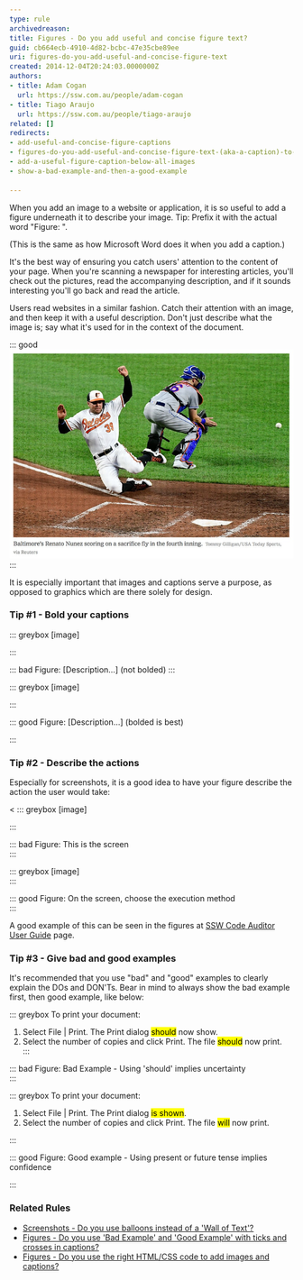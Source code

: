 ```yaml
---
type: rule
archivedreason: 
title: Figures - Do you add useful and concise figure text?
guid: cb664ecb-4910-4d82-bcbc-47e35cbe89ee
uri: figures-do-you-add-useful-and-concise-figure-text
created: 2014-12-04T20:24:03.0000000Z
authors:
- title: Adam Cogan
  url: https://ssw.com.au/people/adam-cogan
- title: Tiago Araujo
  url: https://ssw.com.au/people/tiago-araujo
related: []
redirects:
- add-useful-and-concise-figure-captions
- figures-do-you-add-useful-and-concise-figure-text-(aka-a-caption)-to-avoid-a-lot-of-text-over-images
- add-a-useful-figure-caption-below-all-images
- show-a-bad-example-and-then-a-good-example

---
```


When you add an image to a website or application, it is so useful to add a figure underneath it to describe your image. Tip: Prefix it with the actual word "Figure: ".

(This is the same as how Microsoft Word does it when you add a caption.)

It's the best way of ensuring you catch users' attention to the content of your page. When you're scanning a newspaper for interesting articles, you'll check out the pictures, read the accompanying description, and if it sounds interesting you'll go back and read the article.

<!--endintro-->

Users read websites in a similar fashion. Catch their attention with an image, and then keep it with a useful description. Don't just describe what the image is; say what it's used for in the context of the document.


::: good  
![Figure: Good Example - Some nice useful text describing the image](good-caption.jpg)  
:::

It is especially important that images and captions serve a purpose, as opposed to graphics which are there solely for design.

### Tip #1 - Bold your captions


::: greybox
[image]

:::


::: bad
Figure: [Description…] (not bolded)
:::

::: greybox
[image]

:::



::: good
Figure: [Description…] (bolded is best)

:::


### Tip #2 - Describe the actions 

Especially for screenshots, it is a good idea to have your figure describe the action the user would take:


   &lt;
::: greybox
[image]

:::



::: bad
Figure: This is the screen  
:::

::: greybox
[image]  
:::



::: good
Figure: On the screen, choose the execution method  
:::




A good example of this can be seen in the figures at [SSW Code Auditor User Guide](https://www.ssw.com.au/ssw/CodeAuditor/UserGuide.aspx) page.

### Tip #3 - Give bad and good examples 

It's recommended that you use "bad" and "good" examples to clearly explain the DOs and DON'Ts.
Bear in mind to always show the bad example first, then good example, like below:



::: greybox
To print your document:
1. Select File | Print. The Print dialog <mark>should</mark> now show.
2. Select the number of copies and click Print. The file <mark>should</mark> now print.  
:::

::: bad
Figure: Bad Example - Using 'should' implies uncertainty  
:::

::: greybox
To print your document: 
1. Select File | Print. The Print dialog <mark>is shown</mark>.
2. Select the number of copies and click Print. The file <mark>will</mark> now print.

:::

::: good
Figure: Good example - Using present or future tense implies confidence 
            

:::


### Related Rules


* [Screenshots - Do you use balloons instead of a 'Wall of Text'?](/screenshots-do-you-use-balloons-instead-of-a-wall-of-text)
* [Figures - Do you use 'Bad Example' and 'Good Example' with ticks and crosses in captions?](/figures-do-you-use-bad-example-and-good-example-with-ticks-and-crosses-in-captions)
* [Figures - Do you use the right HTML/CSS code to add images and captions?](/figures-do-you-use-the-right-html-css-code-to-add-the-useful-figure-caption)
